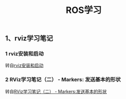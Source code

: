 ﻿---
layout: post
title: ROS学习
---

## 1、rviz学习笔记
### 1 rviz安装和启动

转自[rviz安装和启动](http://blog.csdn.net/wohuiluanshuo/article/details/50938863)

### 2 RViz学习笔记（二） - Markers: 发送基本的形状

转自[RViz学习笔记（二） - Markers:发送基本的形状](http://www.jianshu.com/p/62b7a8f8a614)
